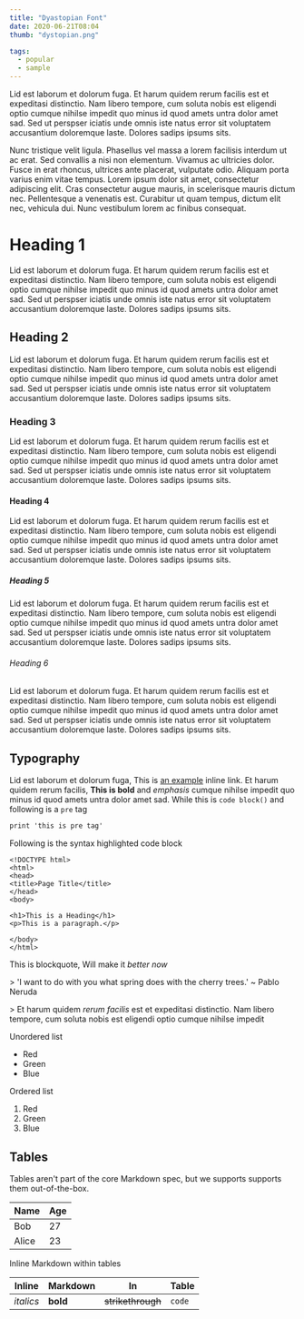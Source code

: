 ```yaml
---
title: "Dyastopian Font"
date: 2020-06-21T08:04
thumb: "dystopian.png"

tags:
  - popular
  - sample
---
```


Lid est laborum et dolorum fuga. Et harum quidem rerum facilis est et expeditasi distinctio. Nam libero tempore, cum soluta nobis est eligendi optio cumque nihilse impedit quo minus id quod amets untra dolor amet sad. Sed ut perspser iciatis unde omnis iste natus error sit voluptatem accusantium doloremque laste. Dolores sadips ipsums sits.

Nunc tristique velit ligula. Phasellus vel massa a lorem facilisis interdum ut ac erat. Sed convallis a nisi non elementum. Vivamus ac ultricies dolor. Fusce in erat rhoncus, ultrices ante placerat, vulputate odio. Aliquam porta varius enim vitae tempus. Lorem ipsum dolor sit amet, consectetur adipiscing elit. Cras consectetur augue mauris, in scelerisque mauris dictum nec. Pellentesque a venenatis est. Curabitur ut quam tempus, dictum elit nec, vehicula dui. Nunc vestibulum lorem ac finibus consequat.

# Heading 1

Lid est laborum et dolorum fuga. Et harum quidem rerum facilis est et expeditasi distinctio. Nam libero tempore, cum soluta nobis est eligendi optio cumque nihilse impedit quo minus id quod amets untra dolor amet sad. Sed ut perspser iciatis unde omnis iste natus error sit voluptatem accusantium doloremque laste. Dolores sadips ipsums sits.

## Heading 2

Lid est laborum et dolorum fuga. Et harum quidem rerum facilis est et expeditasi distinctio. Nam libero tempore, cum soluta nobis est eligendi optio cumque nihilse impedit quo minus id quod amets untra dolor amet sad. Sed ut perspser iciatis unde omnis iste natus error sit voluptatem accusantium doloremque laste. Dolores sadips ipsums sits.

### Heading 3

Lid est laborum et dolorum fuga. Et harum quidem rerum facilis est et expeditasi distinctio. Nam libero tempore, cum soluta nobis est eligendi optio cumque nihilse impedit quo minus id quod amets untra dolor amet sad. Sed ut perspser iciatis unde omnis iste natus error sit voluptatem accusantium doloremque laste. Dolores sadips ipsums sits.

#### Heading 4

Lid est laborum et dolorum fuga. Et harum quidem rerum facilis est et expeditasi distinctio. Nam libero tempore, cum soluta nobis est eligendi optio cumque nihilse impedit quo minus id quod amets untra dolor amet sad. Sed ut perspser iciatis unde omnis iste natus error sit voluptatem accusantium doloremque laste. Dolores sadips ipsums sits.

##### Heading 5

Lid est laborum et dolorum fuga. Et harum quidem rerum facilis est et expeditasi distinctio. Nam libero tempore, cum soluta nobis est eligendi optio cumque nihilse impedit quo minus id quod amets untra dolor amet sad. Sed ut perspser iciatis unde omnis iste natus error sit voluptatem accusantium doloremque laste. Dolores sadips ipsums sits.

###### Heading 6

Lid est laborum et dolorum fuga. Et harum quidem rerum facilis est et expeditasi distinctio. Nam libero tempore, cum soluta nobis est eligendi optio cumque nihilse impedit quo minus id quod amets untra dolor amet sad. Sed ut perspser iciatis unde omnis iste natus error sit voluptatem accusantium doloremque laste. Dolores sadips ipsums sits.

## Typography

Lid est laborum et dolorum fuga, This is [an example](http://example.com/ "Title") inline link. Et harum quidem rerum facilis, **This is bold** and _emphasis_ cumque nihilse impedit quo minus id quod amets untra dolor amet sad. While this is `code block()` and following is a `pre` tag

```html
print 'this is pre tag'
```

Following is the syntax highlighted code block

<pre>
<code class="language-html">&lt;!DOCTYPE html&gt;
&lt;html&gt;
&lt;head&gt;
&lt;title&gt;Page Title&lt;/title&gt;
&lt;/head&gt;
&lt;body&gt;

&lt;h1&gt;This is a Heading&lt;/h1&gt;
&lt;p&gt;This is a paragraph.&lt;/p&gt;

&lt;/body&gt;
&lt;/html&gt;</code></pre>

This is blockquote, Will make it _better now_

&gt; 'I want to do with you what spring does with the cherry trees.' ~ Pablo Neruda

&gt; Et harum quidem _rerum facilis_ est et expeditasi distinctio. Nam libero tempore, cum soluta nobis est eligendi optio cumque nihilse impedit

Unordered list

- Red
- Green
- Blue

Ordered list

1. Red
2. Green
3. Blue

## Tables

Tables aren't part of the core Markdown spec, but we supports supports them out-of-the-box.

| Name  | Age |
| ----- | --- |
| Bob   | 27  |
| Alice | 23  |

Inline Markdown within tables

| Inline    | Markdown | In                | Table  |
| --------- | -------- | ----------------- | ------ |
| _italics_ | **bold** | ~~strikethrough~~ | `code` |
